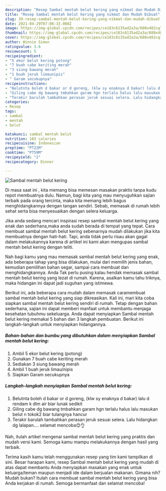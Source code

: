 ```yaml
---
description: "Resep Sambal mentah belut kering yang nikmat dan Mudah Dibuat"
title: "Resep Sambal mentah belut kering yang nikmat dan Mudah Dibuat"
slug: 39-resep-sambal-mentah-belut-kering-yang-nikmat-dan-mudah-dibuat
date: 2021-04-29T07:08:33.008Z
image: https://img-global.cpcdn.com/recipes/ce183c6135ad2a3a/680x482cq70/sambal-mentah-belut-kering-foto-resep-utama.jpg
thumbnail: https://img-global.cpcdn.com/recipes/ce183c6135ad2a3a/680x482cq70/sambal-mentah-belut-kering-foto-resep-utama.jpg
cover: https://img-global.cpcdn.com/recipes/ce183c6135ad2a3a/680x482cq70/sambal-mentah-belut-kering-foto-resep-utama.jpg
author: Winnie Simon
ratingvalue: 3.6
reviewcount: 5
recipeingredient:
- "5 ekor belut kering potong"
- "7 buah cabe keriting merah"
- "3 siung bawang merah"
- "1 buah jeruk limaunipis"
- " Garam secukupnya"
recipeinstructions:
- "Belutnta boleh d bakar or d goreng, (klw sy enaknya d bakar) lalu d rendam k dlm air biar lunak sedikit"
- "Giling cabe dg bawang tmbahkan garam hgn terlalu halus lalu masukan belut n tokok2 biar tulangnya hancur"
- "Terakir barulah tambahkan perasan jeruk sesuai selera. Lalu hidangkan dg lalapan.... selamat mencoba😊👌"
categories:
- Resep
tags:
- sambal
- mentah
- belut

katakunci: sambal mentah belut 
nutrition: 183 calories
recipecuisine: Indonesian
preptime: "PT22M"
cooktime: "PT59M"
recipeyield: "2"
recipecategory: Dinner

---
```



![Sambal mentah belut kering](https://img-global.cpcdn.com/recipes/ce183c6135ad2a3a/680x482cq70/sambal-mentah-belut-kering-foto-resep-utama.jpg)

Di masa  saat ini , kita memang bisa memesan masakan praktis tanpa kudu repot membuatnya dulu. Namun, bagi kita yang mau menyuguhkan sajian terbaik pada orang tercinta, maka kita memang lebih bagus menghidangkannya dengan tangan sendiri. Sebab, memasak di rumah lebih sehat serta bisa menyesuaikan dengan selera keluarga.

Jika anda sedang mencari inspirasi resep sambal mentah belut kering yang enak dan sederhana,maka anda sudah berada di tempat yang tepat. Cara membuat sambal mentah belut kering  sebenarnya mudah dilakukan jika kita membuatnya dengan hati-hati. Tapi, anda tidak perlu risau akan gagal dalam melakukannya 
karena di artikel ini kami akan mengupas sambal mentah belut kering dengan teliti.  



Nah bagi kamu yang mau memasak sambal mentah belut kering yang enak, ada beberapa tahap yang bisa dilakukan, mulai dari memilih jenis bahan, kemudian pemilihan bahan segar, sampai cara membuat dan menghidangkannya. Anda Tak perlu pusing kalau hendak memasak sambal mentah belut kering yang lezat di rumah. Karena, asalkan kamu  tahu triknya, maka hidangan ini dapat jadi suguhan yang istimewa.

Berikut ini, ada beberapa cara mudah dalam memasak caramembuat sambal mentah belut kering yang siap dikreasikan. Kali ini, mari kita coba siapkan sambal mentah belut kering sendiri di rumah. Tetap dengan bahan sederhana, sajian ini dapat memberi manfaat untuk membantu menjaga kesehatan tubuhmu sekeluarga. Anda dapat menyiapkan Sambal mentah belut kering memakai 5 bahan dan 3 langkah pembuatan. Berikut ini langkah-langkah untuk menyiapkan hidangannya.

<!--inarticleads1-->

##### Bahan-bahan dan bumbu yang dibutuhkan dalam menyiapkan Sambal mentah belut kering:

1. Ambil 5 ekor belut kering (potong)
1. Gunakan 7 buah cabe keriting merah
1. Sediakan 3 siung bawang merah
1. Ambil 1 buah jeruk limau/nipis
1. Siapkan  Garam secukupnya




<!--inarticleads2-->

##### Langkah-langkah menyiapkan Sambal mentah belut kering:

1. Belutnta boleh d bakar or d goreng, (klw sy enaknya d bakar) lalu d rendam k dlm air biar lunak sedikit
1. Giling cabe dg bawang tmbahkan garam hgn terlalu halus lalu masukan belut n tokok2 biar tulangnya hancur
1. Terakir barulah tambahkan perasan jeruk sesuai selera. Lalu hidangkan dg lalapan.... selamat mencoba😊👌




Nah, itulah artikel mengenai  sambal mentah belut kering  yang praktis dan mudah versi kami. Semoga kamu mampu melakukannya dengan hasil yang terbaik. 

Terima kasih kamu telah menggunakan resep yang tim kami tampilkan di sini. Besar harapan kami, resep  Sambal mentah belut kering yang mudah di atas dapat membantu Anda menyiapkan masakan yang enak untuk keluarga/teman maupun menjadi ide dalam berjualan makanan. Gimana nih? Mudah bukan? Itulah cara membuat sambal mentah belut kering yang bisa Anda kerjakan di rumah. Semoga bermanfaat dan selamat mencoba!

